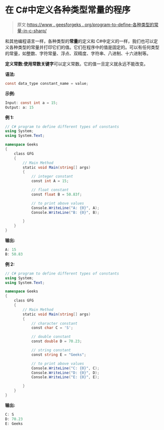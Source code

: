 # 在 C#中定义各种类型常量的程序

> 原文:[https://www . geesforgeks . org/program-to-define-各种类型的常量-in-c-sharp/](https://www.geeksforgeeks.org/program-to-define-various-types-of-constants-in-c-sharp/)

和其他编程语言一样，各种类型的**常量**的定义和 C#中定义的一样，我们也可以定义各种类型的常量并打印它们的值。它们在程序中的值是固定的。可以有任何类型的常量，如整数、字符常量、浮点、双精度、字符串、八进制、十六进制等。

**定义常数:**使用**常数关键字**可以定义常数。它的值一旦定义就永远不能改变。

**语法:**

```cs
const data_type constant_name = value;

```

**示例:**

```cs
Input: const int a = 15;  
Output: a: 15

```

**例 1:**

```cs
// C# program to define different types of constants 
using System;
using System.Text;

namespace Geeks
{
    class GFG
    {
        // Main Method 
        static void Main(string[] args)
        {
            // integer constant
            const int A = 15;  

            // float constant
            const float B = 50.83f; 

            // to print above values
            Console.WriteLine("A: {0}", A);
            Console.WriteLine("B: {0}", B);

        }
    }
}
```

**输出:**

```cs
A: 15
B: 50.83

```

**例 2:**

```cs
// C# program to define different types of constants 
using System;
using System.Text;

namespace Geeks
{
    class GFG
    {
        // Main Method 
        static void Main(string[] args)
        {
            // character constant 
            const char C = 'S';

            // double constant
            const double D = 70.23;

            // string constant
            const string E = "Geeks";   

            // to print above values
            Console.WriteLine("C: {0}", C);
            Console.WriteLine("D: {0}", D);
            Console.WriteLine("E: {0}", E);

        }
    }
}
```

**输出:**

```cs
C: S
D: 70.23
E: Geeks

```